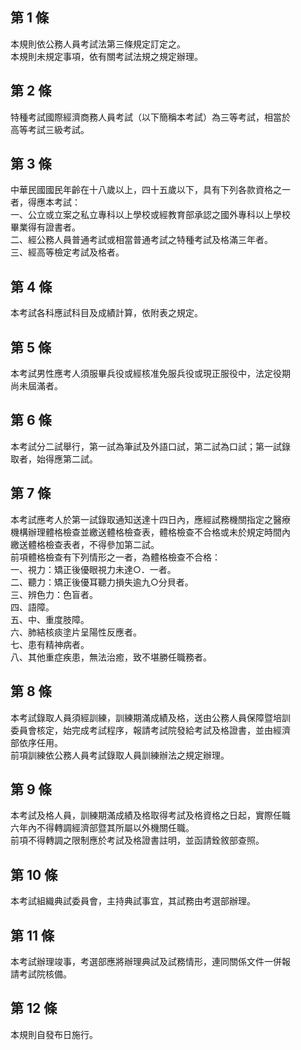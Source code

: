 第 1 條
-------
本規則依公務人員考試法第三條規定訂定之。  
本規則未規定事項，依有關考試法規之規定辦理。

第 2 條
-------
特種考試國際經濟商務人員考試（以下簡稱本考試）為三等考試，相當於  
高等考試三級考試。

第 3 條
-------
中華民國國民年齡在十八歲以上，四十五歲以下，具有下列各款資格之一  
者，得應本考試：  
一、公立或立案之私立專科以上學校或經教育部承認之國外專科以上學校  
    畢業得有證書者。  
二、經公務人員普通考試或相當普通考試之特種考試及格滿三年者。  
三、經高等檢定考試及格者。

第 4 條
-------
本考試各科應試科目及成績計算，依附表之規定。

第 5 條
-------
本考試男性應考人須服畢兵役或經核准免服兵役或現正服役中，法定役期  
尚未屆滿者。

第 6 條
-------
本考試分二試舉行，第一試為筆試及外語口試，第二試為口試；第一試錄  
取者，始得應第二試。

第 7 條
-------
本考試應考人於第一試錄取通知送達十四日內，應經試務機關指定之醫療  
機構辦理體格檢查並繳送體格檢查表，體格檢查不合格或未於規定時間內  
繳送體格檢查表者，不得參加第二試。  
前項體格檢查有下列情形之一者，為體格檢查不合格：  
一、視力：矯正後優眼視力未達○．一者。  
二、聽力：矯正後優耳聽力損失逾九○分貝者。  
三、辨色力：色盲者。  
四、語障。  
五、中、重度肢障。  
六、肺結核痰塗片呈陽性反應者。  
七、患有精神病者。  
八、其他重症疾患，無法治癒，致不堪勝任職務者。

第 8 條
-------
本考試錄取人員須經訓練，訓練期滿成績及格，送由公務人員保障暨培訓  
委員會核定，始完成考試程序，報請考試院發給考試及格證書，並由經濟  
部依序任用。  
前項訓練依公務人員考試錄取人員訓練辦法之規定辦理。

第 9 條
-------
本考試及格人員，訓練期滿成績及格取得考試及格資格之日起，實際任職  
六年內不得轉調經濟部暨其所屬以外機關任職。  
前項不得轉調之限制應於考試及格證書註明，並函請銓敘部查照。

第 10 條
--------
本考試組織典試委員會，主持典試事宜，其試務由考選部辦理。

第 11 條
--------
本考試辦理竣事，考選部應將辦理典試及試務情形，連同關係文件一併報  
請考試院核備。

第 12 條
--------
本規則自發布日施行。

